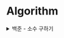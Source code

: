 # Algorithm

<details>

 <summary> 백준 - 소수 구하기 </summary>
 
    [1929 - 2025.09.09](1929_s3_20250909.py)
  
    생각의 흐름은 다음과 같음.
    
    a 부터 b 까지의 범위니 for 문 하나 필요, a부터 i까지 탐색하며 소수를 찾아야 하니 for 문 하나 더 필요
    > 시간초과
      
    소수가 아닐 때는 바로 break 하여 탈출하기
    > 시간초과
      
    2번째 for문에서 루트 i만큼만 탐색하면 됨
    > 틀림: a=1,2 일때의 예외처리
      
    a=1,2 일때 조건문으로 바로 2가 출력되도록하여 예외처리 해결
    > 틀림: b=1 일때의 예외 조건을 생각하지 못함
      
    b!=1 일때만 반복문 실행되도록 수정
    > 정답

</details>
